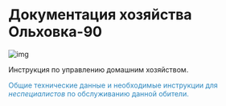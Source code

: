 <div class="navi"><nav id="navi"><!-- js --></nav></div>

# Документация хозяйства Ольховка-90

<span id="ya-flag-img" class="img" onclick="imgResize(22)">![img](https://img.a374.ru/svg/ya-flag.svg)</span>

Инструкция по управлению домашним хозяйством.

<span style="color: #2C87BF;">Общие технические данные и необходимые инструкции для *неспециалистов* по обслуживанию данной обители.

<br>

<script src="assets/js/navi.js"></script><!--pagination_start-->


